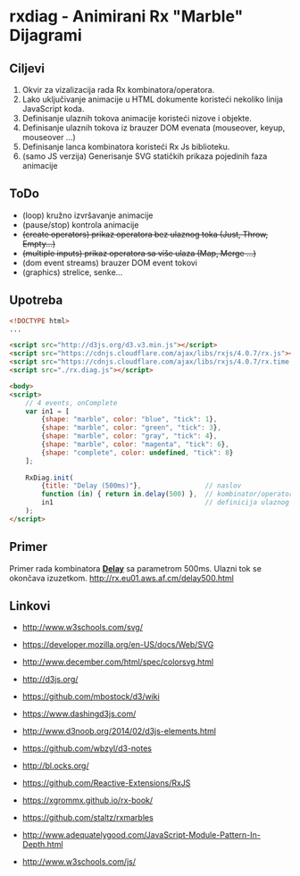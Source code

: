 # rxdiag - Animirani Rx "Marble" Dijagrami


## Ciljevi
 1. Okvir za vizalizacija rada Rx kombinatora/operatora. 
 2. Lako uključivanje animacije u HTML dokumente koristeći nekoliko linija JavaScript koda.
 3. Definisanje ulaznih tokova animacije koristeći nizove i objekte.
 4. Definisanje ulaznih tokova iz brauzer DOM evenata (mouseover, keyup, mouseover ...)
 5. Definisanje lanca kombinatora koristeći Rx Js biblioteku.
 6. (samo JS verzija) Generisanje SVG statičkih prikaza pojedinih faza animacije 

## ToDo
 - (loop) kružno izvršavanje animacije
 - (pause/stop) kontrola animacije
 - ~~(create operators) prikaz operatora bez ulaznog toka (Just, Throw, Empty...)~~
 - ~~(multiple inputs) prikaz operatora sa više ulaza (Map, Merge ...)~~
 - (dom event streams) brauzer DOM event tokovi 
 - (graphics) strelice, senke...
 
## Upotreba

``` html
<!DOCTYPE html>
...

<script src="http://d3js.org/d3.v3.min.js"></script>
<script src="https://cdnjs.cloudflare.com/ajax/libs/rxjs/4.0.7/rx.js"></script>
<script src="https://cdnjs.cloudflare.com/ajax/libs/rxjs/4.0.7/rx.time.js"></script>
<script src="./rx.diag.js"></script>

<body>
<script>
    // 4 events, onComplete
    var in1 = [
        {shape: "marble", color: "blue", "tick": 1},
        {shape: "marble", color: "green", "tick": 3},
        {shape: "marble", color: "gray", "tick": 4},
        {shape: "marble", color: "magenta", "tick": 6},
        {shape: "complete", color: undefined, "tick": 8}
    ];
    
    RxDiag.init(
        {title: "Delay (500ms)"},                // naslov
        function (in) { return in.delay(500) },  // kombinator/operator za prikaz
        in1                                      // definicija ulaznog toka
    );
</script>

```

## Primer

Primer rada kombinatora [**Delay**](http://reactivex.io/documentation/operators/delay.html) sa parametrom 500ms. Ulazni tok se okončava izuzetkom. http://rx.eu01.aws.af.cm/delay500.html 

## Linkovi
 - http://www.w3schools.com/svg/
 - https://developer.mozilla.org/en-US/docs/Web/SVG
 - http://www.december.com/html/spec/colorsvg.html

 - http://d3js.org/
 - https://github.com/mbostock/d3/wiki
 - https://www.dashingd3js.com/
 - http://www.d3noob.org/2014/02/d3js-elements.html
 - https://github.com/wbzyl/d3-notes
 - http://bl.ocks.org/

 - https://github.com/Reactive-Extensions/RxJS
 - https://xgrommx.github.io/rx-book/
 - https://github.com/staltz/rxmarbles
 
 - http://www.adequatelygood.com/JavaScript-Module-Pattern-In-Depth.html
 - http://www.w3schools.com/js/
 
